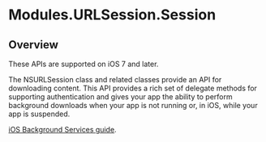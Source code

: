 # Modules.URLSession.Session

<TypeHeader/>

## Overview

These APIs are supported on iOS 7 and later.

The NSURLSession class and related classes provide an API for downloading content. 
This API provides a rich set of delegate methods for supporting authentication and gives 
your app the ability to perform background downloads when your app is not running or, in iOS, 
while your app is suspended.

[iOS Background Services guide](http://docs.appcelerator.com/platform/latest/#!/guide/iOS_Background_Services).

<ApiDocs/>
